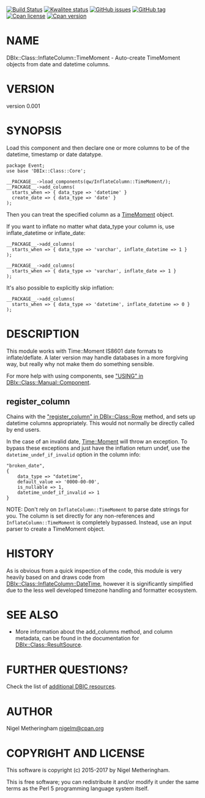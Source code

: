 [![Build Status](https://travis-ci.org/nigelm/dbix-class-inflatecolumn-timemoment.svg?branch=master)](https://travis-ci.org/nigelm/dbix-class-inflatecolumn-timemoment)
[![Kwalitee status](http://cpants.cpanauthors.org/dist/DBIx-Class-InflateColumn-TimeMoment.png)](http://cpants.charsbar.org/dist/overview/DBIx-Class-InflateColumn-TimeMoment)
[![GitHub issues](https://img.shields.io/github/issues/nigelm/dbix-class-inflatecolumn-timemoment.svg)](https://github.com/nigelm/dbix-class-inflatecolumn-timemoment/issues)
[![GitHub tag](https://img.shields.io/github/tag/nigelm/dbix-class-inflatecolumn-timemoment.svg)]()
[![Cpan license](https://img.shields.io/cpan/l/DBIx-Class-InflateColumn-TimeMoment.svg)](https://metacpan.org/release/DBIx-Class-InflateColumn-TimeMoment)
[![Cpan version](https://img.shields.io/cpan/v/DBIx-Class-InflateColumn-TimeMoment.svg)](https://metacpan.org/release/DBIx-Class-InflateColumn-TimeMoment)

# NAME

DBIx::Class::InflateColumn::TimeMoment - Auto-create TimeMoment objects from date and datetime columns.

# VERSION

version 0.001

# SYNOPSIS

Load this component and then declare one or more columns to be of the datetime,
timestamp or date datatype.

    package Event;
    use base 'DBIx::Class::Core';

    __PACKAGE__->load_components(qw/InflateColumn::TimeMoment/);
    __PACKAGE__->add_columns(
      starts_when => { data_type => 'datetime' }
      create_date => { data_type => 'date' }
    );

Then you can treat the specified column as a [TimeMoment](https://metacpan.org/pod/TimeMoment) object.

If you want to inflate no matter what data\_type your column is, use
inflate\_datetime or inflate\_date:

    __PACKAGE__->add_columns(
      starts_when => { data_type => 'varchar', inflate_datetime => 1 }
    );

    __PACKAGE__->add_columns(
      starts_when => { data_type => 'varchar', inflate_date => 1 }
    );

It's also possible to explicitly skip inflation:

    __PACKAGE__->add_columns(
      starts_when => { data_type => 'datetime', inflate_datetime => 0 }
    );

# DESCRIPTION

This module works with Time::Moment IS8601 date formats to inflate/deflate.  A
later version may handle databases in a more forgiving way, but really why not
make them do something sensible.

For more help with using components, see
["USING" in DBIx::Class::Manual::Component](https://metacpan.org/pod/DBIx::Class::Manual::Component#USING).

## register\_column

Chains with the ["register\_column" in DBIx::Class::Row](https://metacpan.org/pod/DBIx::Class::Row#register_column) method, and sets up
datetime columns appropriately.  This would not normally be directly called by
end users.

In the case of an invalid date, [Time::Moment](https://metacpan.org/pod/Time::Moment) will throw an exception.  To
bypass these exceptions and just have the inflation return undef, use the
`datetime_undef_if_invalid` option in the column info:

    "broken_date",
    {
        data_type => "datetime",
        default_value => '0000-00-00',
        is_nullable => 1,
        datetime_undef_if_invalid => 1
    }

NOTE: Don't rely on `InflateColumn::TimeMoment` to parse date strings for you.
The column is set directly for any non-references and
`InflateColumn::TimeMoment` is completely bypassed.  Instead, use an input
parser to create a TimeMoment object.

# HISTORY

As is obvious from a quick inspection of the code, this module is very heavily
based on and draws code from [DBIx::Class::InflateColumn::DateTime](https://metacpan.org/pod/DBIx::Class::InflateColumn::DateTime), however
it is significantly simplified due to the less well developed timezone handling
and formatter ecosystem.

# SEE ALSO

- More information about the add\_columns method, and column metadata,
      can be found in the documentation for [DBIx::Class::ResultSource](https://metacpan.org/pod/DBIx::Class::ResultSource).

# FURTHER QUESTIONS?

Check the list of [additional DBIC resources](https://metacpan.org/pod/DBIx::Class#GETTING-HELP-SUPPORT).

# AUTHOR

Nigel Metheringham <nigelm@cpan.org>

# COPYRIGHT AND LICENSE

This software is copyright (c) 2015-2017 by Nigel Metheringham.

This is free software; you can redistribute it and/or modify it under
the same terms as the Perl 5 programming language system itself.
